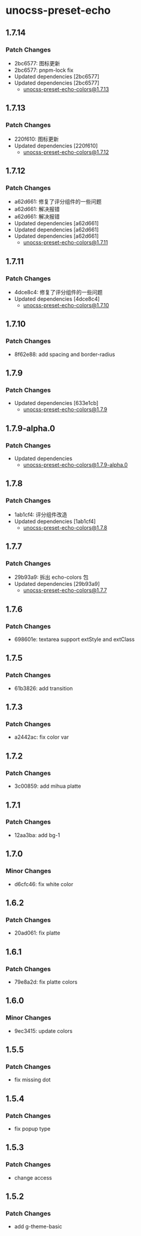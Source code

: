 # unocss-preset-echo

## 1.7.14

### Patch Changes

- 2bc6577: 图标更新
- 2bc6577: pnpm-lock fix
- Updated dependencies [2bc6577]
- Updated dependencies [2bc6577]
  - unocss-preset-echo-colors@1.7.13

## 1.7.13

### Patch Changes

- 220f610: 图标更新
- Updated dependencies [220f610]
  - unocss-preset-echo-colors@1.7.12

## 1.7.12

### Patch Changes

- a62d661: 修复了评分组件的一些问题
- a62d661: 解决报错
- a62d661: 解决报错
- Updated dependencies [a62d661]
- Updated dependencies [a62d661]
- Updated dependencies [a62d661]
  - unocss-preset-echo-colors@1.7.11

## 1.7.11

### Patch Changes

- 4dce8c4: 修复了评分组件的一些问题
- Updated dependencies [4dce8c4]
  - unocss-preset-echo-colors@1.7.10

## 1.7.10

### Patch Changes

- 8f62e88: add spacing and border-radius

## 1.7.9

### Patch Changes

- Updated dependencies [633e1cb]
  - unocss-preset-echo-colors@1.7.9

## 1.7.9-alpha.0

### Patch Changes

- Updated dependencies
  - unocss-preset-echo-colors@1.7.9-alpha.0

## 1.7.8

### Patch Changes

- 1ab1cf4: 评分组件改造
- Updated dependencies [1ab1cf4]
  - unocss-preset-echo-colors@1.7.8

## 1.7.7

### Patch Changes

- 29b93a9: 拆出 echo-colors 包
- Updated dependencies [29b93a9]
  - unocss-preset-echo-colors@1.7.7

## 1.7.6

### Patch Changes

- 698601e: textarea support extStyle and extClass

## 1.7.5

### Patch Changes

- 61b3826: add transition

## 1.7.3

### Patch Changes

- a2442ac: fix color var

## 1.7.2

### Patch Changes

- 3c00859: add mihua platte

## 1.7.1

### Patch Changes

- 12aa3ba: add bg-1

## 1.7.0

### Minor Changes

- d6cfc46: fix white color

## 1.6.2

### Patch Changes

- 20ad061: fix platte

## 1.6.1

### Patch Changes

- 79e8a2d: fix platte colors

## 1.6.0

### Minor Changes

- 9ec3415: update colors

## 1.5.5

### Patch Changes

- fix missing dot

## 1.5.4

### Patch Changes

- fix popup type

## 1.5.3

### Patch Changes

- change access

## 1.5.2

### Patch Changes

- add g-theme-basic
